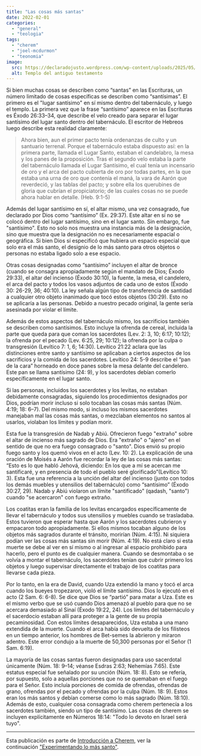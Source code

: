 ```yaml
---
title: "Las cosas más santas"
date: 2022-02-01
categories:
  - "general"
  - "teologia"
tags:
  - "cherem"
  - "joel-mcdurmon"
  - "teonomia"
image:
  src: https://declaradojusto.wordpress.com/wp-content/uploads/2025/05/cherem-prescencia-dios-templo.png
  alt: Templo del antiguo testamento
---
```


Si bien muchas cosas se describen como “santas” en las Escrituras, un número limitado de cosas específicas se describen como “santísimas”. El primero es el "lugar santísimo" en sí mismo dentro del tabernáculo, y luego el templo. La primera vez que la frase “santísimo” aparece en las Escrituras es Éxodo 26:33–34, que describe el velo creado para separar el lugar santísimo del lugar santo dentro del tabernáculo. El escritor de Hebreos luego describe esta realidad claramente:

> Ahora bien, aun el primer pacto tenía ordenanzas de culto y un santuario terrenal. Porque el tabernáculo estaba dispuesto así: en la primera parte, llamada el Lugar Santo, estaban el candelabro, la mesa y los panes de la proposición. Tras el segundo velo estaba la parte del tabernáculo llamada el Lugar Santísimo, el cual tenía un incensario de oro y el arca del pacto cubierta de oro por todas partes, en la que estaba una urna de oro que contenía el maná, la vara de Aarón que reverdeció, y las tablas del pacto; y sobre ella los querubines de gloria que cubrían el propiciatorio; de las cuales cosas no se puede ahora hablar en detalle. (Heb. 9:1-5)

Además del lugar santísimo en sí, el altar mismo, una vez consagrado, fue declarado por Dios como “santísimo” (Ex. 29:37). Este altar en sí no se colocó dentro del lugar santísimo, sino en el lugar santo. Sin embargo, fue "santísimo". Esto no solo nos muestra una instancia más de la designación, sino que muestra que la designación no es necesariamente espacial o geográfica. Si bien Dios sí especificó que hubiera un espacio especial que solo era el más santo, el designio de lo más santo para otros objetos o personas no estaba ligado solo a ese espacio.

Otras cosas designadas como “santísimo” incluyen el altar de bronce (cuando se consagra apropiadamente según el mandato de Dios; Éxodo 29:33), el altar del incienso (Éxodo 30:10), la fuente, la mesa, el candelero, el arca del pacto y todos los vasos adjuntos de cada uno de estos (Éxodo 30: 26-29, 36; 40:10). La ley señala algún tipo de transferencia de santidad a cualquier otro objeto inanimado que tocó estos objetos (30:29). Esto no se aplicaría a las personas. Debido a nuestro pecado original, la gente sería asesinada por violar el límite.

Además de estos aspectos del tabernáculo mismo, los sacrificios también se describen como santísimos. Esto incluye la ofrenda de cereal, incluida la parte que queda para que coman los sacerdotes (Lev. 2: 3, 10; 6:17; 10:12); la ofrenda por el pecado (Lev. 6:25, 29; 10:12); la ofrenda por la culpa o transgresión (Levítico 7: 1, 6; 14:30). Levítico 21:22 aclara que las distinciones entre santo y santísimo se aplicaban a ciertos aspectos de los sacrificios y la comida de los sacerdotes. Levítico 24: 5-9 describe el “pan de la cara” horneado en doce panes sobre la mesa delante del candelero. Este pan se llama santísimo (24: 9), y los sacerdotes debían comerlo específicamente en el lugar santo.

Si las personas, incluidos los sacerdotes y los levitas, no estaban debidamente consagradas, siguiendo los procedimientos designados por Dios, podrían morir incluso si solo tocaban las cosas más santas (Núm. 4:19; 18: 6–7). Del mismo modo, si incluso los mismos sacerdotes manejaban mal las cosas más santas, o mezclaban elementos no santos al usarlos, violaban los límites y podían morir.

Esta fue la transgresión de Nadab y Abiú. Ofrecieron fuego "extraño" sobre el altar de incienso más sagrado de Dios. Era "extraño" o "ajeno" en el sentido de que no era fuego consagrado o "santo". Dios envió su propio fuego santo y los quemó vivos en el acto (Lev. 10: 2). La explicación de una oración de Moisés a Aarón fue recordar la ley de las cosas más santas: “Esto es lo que habló Jehová, diciendo: En los que a mí se acercan me santificaré, y en presencia de todo el pueblo seré glorificado”(Levítico 10: 3). Esta fue una referencia a la unción del altar del incienso (junto con todos los demás muebles y utensilios del tabernáculo) como “santísimo” (Éxodo 30:27, 29). Nadab y Abiú violaron un límite "santificado" (qadash, "santo") cuando "se acercaron" con fuego extraño.

Los coatitas eran la familia de los levitas encargados específicamente de llevar el tabernáculo y todos sus utensilios y muebles cuando se trasladaba. Estos tuvieron que esperar hasta que Aarón y los sacerdotes cubrieron y empacaron todo apropiadamente. Si ellos mismos tocaban alguno de los objetos más sagrados durante el tránsito, morirían (Núm. 4:15). Ni siquiera podían ver las cosas más santas sin morir (Núm. 4:19). No está claro si esta muerte se debe al ver en sí mismo o al ingresar al espacio prohibido para hacerlo, pero el punto es de cualquier manera. Cuando se desmontaba o se volvía a montar el tabernáculo, los sacerdotes tenían que cubrir primero los objetos y luego supervisar directamente el trabajo de los coatitas para llevarse cada pieza.

Por lo tanto, en la era de David, cuando Uza extendió la mano y tocó el arca cuando los bueyes tropezaron, violó el límite santísimo. Dios lo ejecutó en el acto (2 Sam. 6: 6-8). Se dice que Dios se “partió” para matar a Uza. Este es el mismo verbo que se usó cuando Dios amenazó al pueblo para que no se acercara demasiado al Sinaí (Éxodo 19:22, 24). Los límites del tabernáculo y el sacerdocio estaban allí para proteger a la gente de su propia pecaminosidad. Con estos límites desaparecidos, Uza estaba a una mano extendida de la muerte. Cuando el arca había sido devuelta de los filisteos en un tiempo anterior, los hombres de Bet-semes la abrieron y miraron adentro. Este error condujo a la muerte de 50,300 personas por el Señor (1 Sam. 6:19).

La mayoría de las cosas santas fueron designadas para uso sacerdotal únicamente (Núm. 18: 9–14; véanse Esdras 2:63; Nehemías 7:65). Este estatus especial fue señalado por su unción (Núm. 18: 8). Esto se refería, por supuesto, solo a aquellas porciones que no se quemaban en el fuego para el Señor. Esto incluía porciones de comida de ofrendas, ofrendas de grano, ofrendas por el pecado y ofrendas por la culpa (Núm. 18: 9). Estos eran los más santos y debían comerse como lo más sagrado (Núm. 18:10). Además de esto, cualquier cosa consagrada como cherem pertenecía a los sacerdotes también, siendo un tipo de santísimo. Las cosas de cherem se incluyen explícitamente en Números 18:14: "Todo lo devoto en Israel será tuyo".

* * *

Esta publicación es parte de [Introducción a Cherem](/articulos/introduccion-a-cherem), ver la continuación ["Experimentando lo más santo"](/articulos/experimentando-lo-mas-santo).
